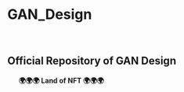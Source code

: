 # GAN_Design

</BR>

<h2>Official Repository of GAN Design </BR></h2>
<b>&nbsp;&nbsp;&nbsp;&nbsp;&nbsp;&nbsp; 🌍🌍🌍 Land of NFT 🌍🌍🌍</b> 
